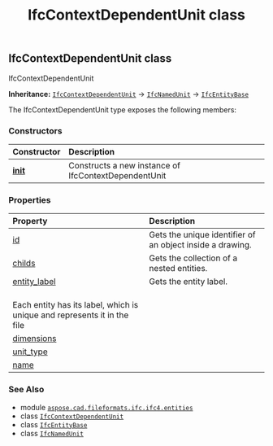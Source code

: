 ﻿---
title: IfcContextDependentUnit class
second_title: Aspose.CAD for Python via .NET API References
description: 
type: docs
weight: 1370
url: /python-net/aspose.cad.fileformats.ifc.ifc4.entities/ifccontextdependentunit/
is_root: false
---

## IfcContextDependentUnit class

IfcContextDependentUnit



**Inheritance:** [`IfcContextDependentUnit`](/cad/python-net/aspose.cad.fileformats.ifc.ifc4.entities/ifccontextdependentunit) → 
[`IfcNamedUnit`](/cad/python-net/aspose.cad.fileformats.ifc.ifc4.entities/ifcnamedunit) → 
[`IfcEntityBase`](/cad/python-net/aspose.cad.fileformats.ifc/ifcentitybase)



The IfcContextDependentUnit type exposes the following members:

### Constructors
| Constructor | Description |
| :- | :- |
| [__init__](/cad/python-net/aspose.cad.fileformats.ifc.ifc4.entities/ifccontextdependentunit/__init__/#) | Constructs a new instance of IfcContextDependentUnit |


### Properties
| Property | Description |
| :- | :- |
| [id](/cad/python-net/aspose.cad.fileformats.ifc.ifc4.entities/ifccontextdependentunit/id) | Gets the unique identifier of an object inside a drawing. |
| [childs](/cad/python-net/aspose.cad.fileformats.ifc.ifc4.entities/ifccontextdependentunit/childs) | Gets the collection of a nested entities. |
| [entity_label](/cad/python-net/aspose.cad.fileformats.ifc.ifc4.entities/ifccontextdependentunit/entity_label) | Gets the entity label.<br/>Each entity has its label, which is unique and represents it in the file |
| [dimensions](/cad/python-net/aspose.cad.fileformats.ifc.ifc4.entities/ifccontextdependentunit/dimensions) |  |
| [unit_type](/cad/python-net/aspose.cad.fileformats.ifc.ifc4.entities/ifccontextdependentunit/unit_type) |  |
| [name](/cad/python-net/aspose.cad.fileformats.ifc.ifc4.entities/ifccontextdependentunit/name) |  |



### See Also
* module [`aspose.cad.fileformats.ifc.ifc4.entities`](..)
* class [`IfcContextDependentUnit`](/cad/python-net/aspose.cad.fileformats.ifc.ifc4.entities/ifccontextdependentunit)
* class [`IfcEntityBase`](/cad/python-net/aspose.cad.fileformats.ifc/ifcentitybase)
* class [`IfcNamedUnit`](/cad/python-net/aspose.cad.fileformats.ifc.ifc4.entities/ifcnamedunit)
